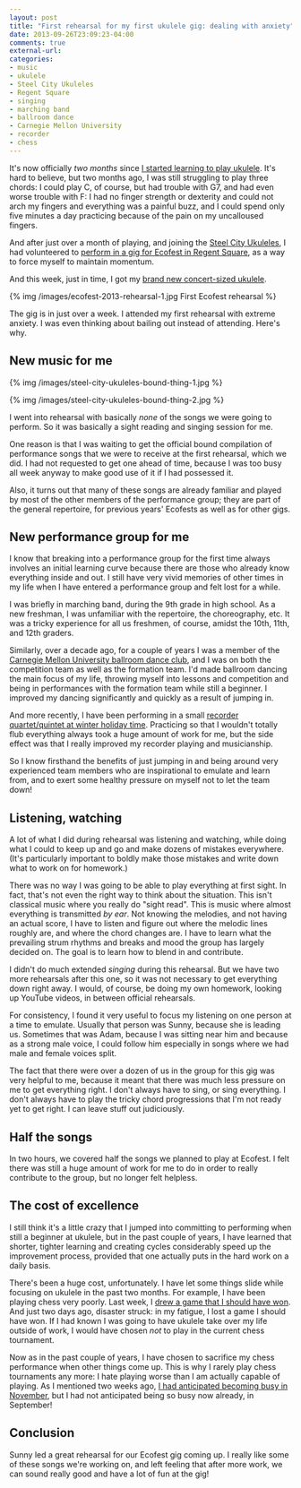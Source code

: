 ```yaml
---
layout: post
title: "First rehearsal for my first ukulele gig: dealing with anxiety"
date: 2013-09-26T23:09:23-04:00
comments: true
external-url: 
categories: 
- music
- ukulele
- Steel City Ukuleles
- Regent Square
- singing
- marching band
- ballroom dance
- Carnegie Mellon University
- recorder
- chess
---
```

It's now officially *two months* since [I started learning to play ukulele](/blog/2013-08-23-another-unexpected-life-change-one-month-of-learning-to-play-ukulele/). It's hard to believe, but two months ago, I was still struggling to play three chords: I could play C, of course, but had trouble with G7, and had even worse trouble with F: I had no finger strength or dexterity and could not arch my fingers and everything was a painful buzz, and I could spend only five minutes a day practicing because of the pain on my uncalloused fingers.

And after just over a month of playing, and joining the [Steel City Ukuleles](http://www.meetup.com/Steel-City-Ukuleles/), I had volunteered to [perform in a gig for Ecofest in Regent Square](/blog/2013/09/04/my-second-meeting-of-the-steel-city-ukuleles/), as a way to force myself to maintain momentum.

And this week, just in time, I got my [brand new concert-sized ukulele](/blog/2013/09/23/finally-got-a-nice-new-ukulele-mainland-classic-mahogany-concert/).

{% img /images/ecofest-2013-rehearsal-1.jpg First Ecofest rehearsal %}

The gig is in just over a week. I attended my first rehearsal with extreme anxiety. I was even thinking about bailing out instead of attending. Here's why.

<!--more-->

## New music for me

{% img /images/steel-city-ukuleles-bound-thing-1.jpg %}

{% img /images/steel-city-ukuleles-bound-thing-2.jpg %}

I went into rehearsal with basically *none* of the songs we were going to perform. So it was basically a sight reading and singing session for me.

One reason is that I was waiting to get the official bound compilation of performance songs that we were to receive at the first rehearsal, which we did. I had not requested to get one ahead of time, because I was too busy all week anyway to make good use of it if I had possessed it.

Also, it turns out that many of these songs are already familiar and played by most of the other members of the performance group; they are part of the general repertoire, for previous years' Ecofests as well as for other gigs.

## New performance group for me

I know that breaking into a performance group for the first time always involves an initial learning curve because there are those who already know everything inside and out. I still have very vivid memories of other times in my life when I have entered a performance group and felt lost for a while.

I was briefly in marching band, during the 9th grade in high school. As a new freshman, I was unfamiliar with the repertoire, the choreography, etc. It was a tricky experience for all us freshmen, of course, amidst the 10th, 11th, and 12th graders.

Similarly, over a decade ago, for a couple of years I was a member of the [Carnegie Mellon University ballroom dance club](http://cmubdc.org/), and I was on both the competition team as well as the formation team. I'd made ballroom dancing the main focus of my life, throwing myself into lessons and competition and being in performances with the formation team while still a beginner. I improved my dancing significantly and quickly as a result of jumping in.

And more recently, I have been performing in a small [recorder quartet/quintet at winter holiday time](/blog/2012/12/09/playing-music-on-recorders-at-a-phipps-conservatory-candlelight-evening/). Practicing so that I wouldn't totally flub everything always took a huge amount of work for me, but the side effect was that I really improved my recorder playing and musicianship.

So I know firsthand the benefits of just jumping in and being around very experienced team members who are inspirational to emulate and learn from, and to exert some healthy pressure on myself not to let the team down!

## Listening, watching

A lot of what I did during rehearsal was listening and watching, while doing what I could to keep up and go and make dozens of mistakes everywhere. (It's particularly important to boldly make those mistakes and write down what to work on for homework.)

There was no way I was going to be able to play everything at first sight. In fact, that's not even the right way to think about the situation. This isn't classical music where you really do "sight read". This is music where almost everything is transmitted *by ear*. Not knowing the melodies, and not having an actual score, I have to listen and figure out where the melodic lines roughly are, and where the chord changes are. I have to learn what the prevailing strum rhythms and breaks and mood the group has largely decided on. The goal is to learn how to blend in and contribute.

I didn't do much extended *singing* during this rehearsal. But we have two more rehearsals after this one, so it was not necessary to get everything down right away. I would, of course, be doing my own homework, looking up YouTube videos, in between official rehearsals.

For consistency, I found it very useful to focus my listening on one person at a time to emulate. Usually that person was Sunny, because she is leading us. Sometimes that was Adam, because I was sitting near him and because as a strong male voice, I could follow him especially in songs where we had male and female voices split.

The fact that there were over a dozen of us in the group for this gig was very helpful to me, because it meant that there was much less pressure on me to get everything right. I don't always have to sing, or sing everything. I don't always have to play the tricky chord progressions that I'm not ready yet to get right. I can leave stuff out judiciously.

## Half the songs

In two hours, we covered half the songs we planned to play at Ecofest. I felt there was still a huge amount of work for me to do in order to really contribute to the group, but no longer felt helpless.

## The cost of excellence

I still think it's a little crazy that I jumped into committing to performing when still a beginner at ukulele, but in the past couple of years, I have learned that shorter, tighter learning and creating cycles considerably speed up the improvement process, provided that one actually puts in the hard work on a daily basis.

There's been a huge cost, unfortunately. I have let some things slide while focusing on ukulele in the past two months. For example, I have been playing chess very poorly. Last week, I [drew a game that I should have won](/blog/2013/09/26/the-chess-improver-the-psychology-of-not-winning-the-won-game/). And just two days ago, disaster struck: in my fatigue, I lost a game I should have won. If I had known I was going to have ukulele take over my life outside of work, I would have chosen *not* to play in the current chess tournament.

Now as in the past couple of years, I have chosen to sacrifice my chess performance when other things come up. This is why I rarely play chess tournaments any more: I hate playing worse than I am actually capable of playing. As I mentioned two weeks ago, [I had anticipated becoming busy in November](/blog/2013/09/15/saying-no-on-not-playing-in-the-pittsburgh-chess-league-this-season-for-the-cmu-tartans/), but I had not anticipated being so busy now already, in September!

## Conclusion

Sunny led a great rehearsal for our Ecofest gig coming up. I really like some of these songs we're working on, and left feeling that after more work, we can sound really good and have a lot of fun at the gig!
